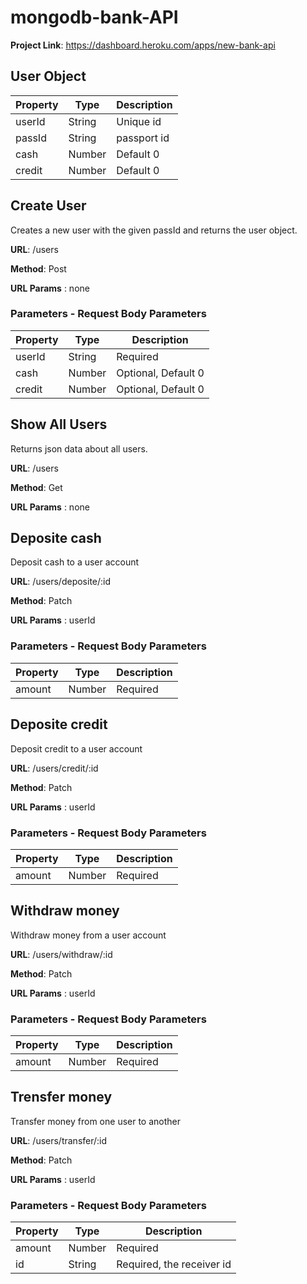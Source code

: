 # mongodb-bank-API
**Project Link**: https://dashboard.heroku.com/apps/new-bank-api
## User Object
Property | Type| Description
------------- | ------------- | -------------
userId  | String  | Unique id
passId  | String  | passport id
cash | Number | Default 0
credit  | Number | Default 0

## Create User
Creates a new user with the given passId and returns the user object.

**URL**:
/users

**Method**: Post

**URL Params** : none

### Parameters - Request Body Parameters
Property | Type| Description
------------- | ------------- | -------------
userId  | String  | Required
cash | Number | Optional, Default 0
credit  | Number | Optional, Default 0

## Show All Users
Returns json data about all users.

**URL**:
/users

**Method**: Get

**URL Params** : none

## Deposite cash
Deposit cash to a user account

**URL**:
/users/deposite/:id

**Method**: Patch

**URL Params** : userId

### Parameters - Request Body Parameters
Property | Type| Description
------------- | ------------- | -------------
amount | Number  | Required

## Deposite credit
Deposit credit to a user account

**URL**:
/users/credit/:id

**Method**: Patch

**URL Params** : userId

### Parameters - Request Body Parameters
Property | Type| Description
------------- | ------------- | -------------
amount | Number  | Required

## Withdraw money
Withdraw money from a user account

**URL**:
/users/withdraw/:id

**Method**: Patch

**URL Params** : userId

### Parameters - Request Body Parameters
Property | Type| Description
------------- | ------------- | -------------
amount | Number  | Required

## Trensfer money
Transfer money from one user to another

**URL**:
/users/transfer/:id

**Method**: Patch

**URL Params** : userId

### Parameters - Request Body Parameters
Property | Type| Description
------------- | ------------- | -------------
amount | Number  | Required
id | String  | Required, the receiver id


